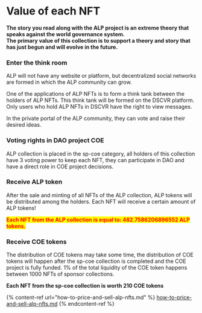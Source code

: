 # Value of each NFT

**The story you read along with the ALP project is an extreme theory that speaks against the world governance system.**\
**The primary value of this collection is to support a theory and story that has just begun and will evolve in the future.**

### Enter the think room

ALP will not have any website or platform, but decentralized social networks are formed in which the ALP community can grow.

One of the applications of ALP NFTs is to form a think tank between the holders of ALP NFTs. This think tank will be formed on the DSCVR platform. Only users who hold ALP NFTs in DSCVR have the right to view messages.

In the private portal of the ALP community, they can vote and raise their desired ideas.

### Voting rights in DAO project COE

ALP collection is placed in the sp-coe category, all holders of this collection have 3 voting power to keep each NFT, they can participate in DAO and have a direct role in COE project decisions.

### Receive ALP token

After the sale and minting of all NFTs of the ALP collection, ALP tokens will be distributed among the holders. Each NFT will receive a certain amount of ALP tokens!

<mark style="color:red;">**Each NFT from the ALP collection is equal to: 482.7586206896552 ALP tokens.**</mark>

### Receive COE tokens

The distribution of COE tokens may take some time, the distribution of COE tokens will happen after the sp-coe collection is completed and the COE project is fully funded. 1% of the total liquidity of the COE token happens between 1000 NFTs of sponsor collections.

**Each NFT from the sp-coe collection is worth 210 COE tokens**



{% content-ref url="how-to-price-and-sell-alp-nfts.md" %}
[how-to-price-and-sell-alp-nfts.md](how-to-price-and-sell-alp-nfts.md)
{% endcontent-ref %}
